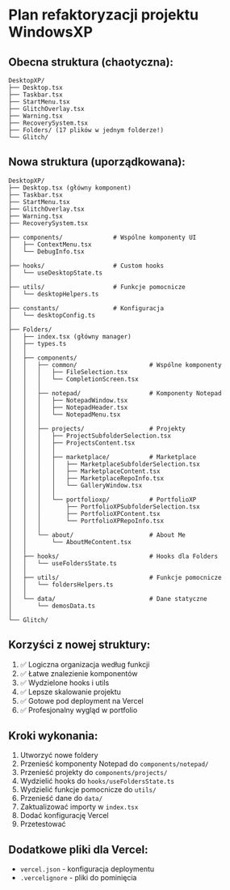 # Plan refaktoryzacji projektu WindowsXP

## Obecna struktura (chaotyczna):

```
DesktopXP/
├── Desktop.tsx
├── Taskbar.tsx
├── StartMenu.tsx
├── GlitchOverlay.tsx
├── Warning.tsx
├── RecoverySystem.tsx
├── Folders/ (17 plików w jednym folderze!)
└── Glitch/
```

## Nowa struktura (uporządkowana):

```
DesktopXP/
├── Desktop.tsx (główny komponent)
├── Taskbar.tsx
├── StartMenu.tsx
├── GlitchOverlay.tsx
├── Warning.tsx
├── RecoverySystem.tsx
│
├── components/              # Wspólne komponenty UI
│   ├── ContextMenu.tsx
│   └── DebugInfo.tsx
│
├── hooks/                   # Custom hooks
│   └── useDesktopState.ts
│
├── utils/                   # Funkcje pomocnicze
│   └── desktopHelpers.ts
│
├── constants/               # Konfiguracja
│   └── desktopConfig.ts
│
├── Folders/
│   ├── index.tsx (główny manager)
│   ├── types.ts
│   │
│   ├── components/
│   │   ├── common/                    # Wspólne komponenty
│   │   │   ├── FileSelection.tsx
│   │   │   └── CompletionScreen.tsx
│   │   │
│   │   ├── notepad/                   # Komponenty Notepad
│   │   │   ├── NotepadWindow.tsx
│   │   │   ├── NotepadHeader.tsx
│   │   │   └── NotepadMenu.tsx
│   │   │
│   │   ├── projects/                  # Projekty
│   │   │   ├── ProjectSubfolderSelection.tsx
│   │   │   ├── ProjectsContent.tsx
│   │   │   │
│   │   │   ├── marketplace/           # Marketplace
│   │   │   │   ├── MarketplaceSubfolderSelection.tsx
│   │   │   │   ├── MarketplaceContent.tsx
│   │   │   │   ├── MarketplaceRepoInfo.tsx
│   │   │   │   └── GalleryWindow.tsx
│   │   │   │
│   │   │   └── portfolioxp/           # PortfolioXP
│   │   │       ├── PortfolioXPSubfolderSelection.tsx
│   │   │       ├── PortfolioXPContent.tsx
│   │   │       └── PortfolioXPRepoInfo.tsx
│   │   │
│   │   └── about/                     # About Me
│   │       └── AboutMeContent.tsx
│   │
│   ├── hooks/                         # Hooks dla Folders
│   │   └── useFoldersState.ts
│   │
│   ├── utils/                         # Funkcje pomocnicze
│   │   └── foldersHelpers.ts
│   │
│   └── data/                          # Dane statyczne
│       └── demosData.ts
│
└── Glitch/
```

## Korzyści z nowej struktury:

1. ✅ Logiczna organizacja według funkcji
2. ✅ Łatwe znalezienie komponentów
3. ✅ Wydzielone hooks i utils
4. ✅ Lepsze skalowanie projektu
5. ✅ Gotowe pod deployment na Vercel
6. ✅ Profesjonalny wygląd w portfolio

## Kroki wykonania:

1. Utworzyć nowe foldery
2. Przenieść komponenty Notepad do `components/notepad/`
3. Przenieść projekty do `components/projects/`
4. Wydzielić hooks do `hooks/useFoldersState.ts`
5. Wydzielić funkcje pomocnicze do `utils/`
6. Przenieść dane do `data/`
7. Zaktualizować importy w `index.tsx`
8. Dodać konfigurację Vercel
9. Przetestować

## Dodatkowe pliki dla Vercel:

- `vercel.json` - konfiguracja deploymentu
- `.vercelignore` - pliki do pominięcia
